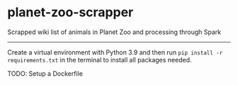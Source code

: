 # planet-zoo-scrapper
Scrapped wiki list of animals in Planet Zoo and processing through Spark

---

Create a virtual environment with Python 3.9 and then 
run `pip install -r requirements.txt` in the terminal to install all packages needed.

TODO: Setup a Dockerfile
